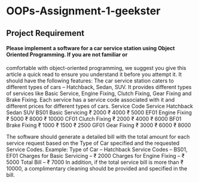 # OOPs-Assignment-1-geekster
## Project Requirement
#### Please implement a software for a car service station using Object Oriented Programming. If you are not familiar or
comfortable with object-oriented programming, we suggest you give this article a quick read to ensure you
understand it before you attempt it.
It should have the following features:
The car service station caters to different types of cars – Hatchback, Sedan, SUV.
It provides different types of services like Basic Service, Engine Fixing, Clutch Fixing, Gear Fixing and Brake Fixing.
Each service has a service code associated with it and different prices for different types of cars.
Service Code Service Hatchback Sedan SUV
BS01 Basic Servicing ₹ 2000 ₹ 4000 ₹ 5000
EF01 Engine Fixing ₹ 5000 ₹ 8000 ₹ 10000
CF01 Clutch Fixing ₹ 2000 ₹ 4000 ₹ 6000
BF01 Brake Fixing ₹ 1000 ₹ 1500 ₹ 2500
GF01 Gear Fixing ₹ 3000 ₹ 6000 ₹ 8000

The software should generate a detailed bill with the total amount for each service request based on the Type of
Car specified and the requested Service Codes.
Example:
Type of Car – Hatchback
Service Codes – BS01, EF01
Charges for Basic Servicing – ₹ 2000
Charges for Engine Fixing – ₹ 5000
Total Bill – ₹ 7000
In addition, if the total service bill is more than ₹ 10000, a complimentary cleaning should be provided and specified
in the bill.
